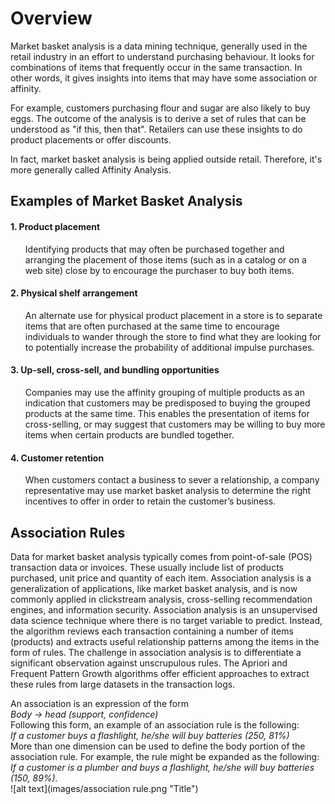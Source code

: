 # Overview
Market basket analysis is a data mining technique, generally used in the retail industry in an effort to understand purchasing behaviour. It looks for combinations of items that frequently occur in the same transaction. In other words, it gives insights into items that may have some association or affinity.

For example, customers purchasing flour and sugar are also likely to buy eggs. The outcome of the analysis is to derive a set of rules that can be understood as "if this, then that". Retailers can use these insights to do product placements or offer discounts.

In fact, market basket analysis is being applied outside retail. Therefore, it's more generally called Affinity Analysis.

## Examples of Market Basket Analysis

#### 1. Product placement
<ul> Identifying products that may often be purchased together and arranging the placement of those items (such as in a catalog or on a web site) close by to encourage the purchaser to buy both items. </ul>

#### 2. Physical shelf arrangement
<ul> An alternate use for physical product placement in a store is to separate items that are often purchased at the same time to encourage individuals to wander through the store to find what they are looking for to potentially increase the probability of additional impulse purchases. </ul>

#### 3. Up-sell, cross-sell, and bundling opportunities
<ul>  Companies may use the affinity grouping of multiple products as an indication that customers may be predisposed to buying the grouped products at the same time. This enables the presentation of items for cross-selling, or may suggest that customers may be willing to buy more items when certain products are bundled together. </ul>

#### 4. Customer retention
<ul> When customers contact a business to sever a relationship, a company representative may use market basket analysis to determine the right incentives to offer in order to retain the customer’s business. </ul>

## Association Rules
Data for market basket analysis typically comes from point-of-sale (POS) transaction data or invoices. These usually include list of products purchased, unit price and quantity of each item. Association analysis is a generalization of applications, like market basket analysis, and is now commonly applied in clickstream analysis, cross-selling recommendation engines, and information security. Association analysis is an unsupervised data science technique where there is no target variable to predict. Instead, the algorithm reviews each transaction containing a number of items (products) and extracts useful relationship patterns among the items in the form of rules. The challenge in association analysis is to differentiate a significant observation against unscrupulous rules. The Apriori and Frequent Pattern Growth algorithms offer efficient approaches to extract these rules from large datasets in the transaction logs.

An association is an expression of the form\
*Body → head (support, confidence)*\
Following this form, an example of an association rule is the following:\
*If a customer buys a flashlight, he/she will buy batteries (250, 81%)*\
More than one dimension can be used to define the body portion of the association rule. For example, the rule might be expanded as the following:\
*If a customer is a plumber and buys a flashlight, he/she will buy batteries (150, 89%).*\
![alt text](images/association rule.png "Title")


